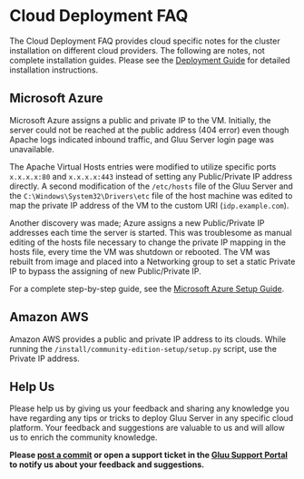 # Cloud Deployment FAQ

The Cloud Deployment FAQ provides cloud specific notes for the cluster
installation on different cloud providers. The following are notes, not
complete installation guides. Please see the [Deployment
Guide](../admin-guide/deployment/index.md) for detailed installation
instructions.

## Microsoft Azure

Microsoft Azure assigns a public and private IP to the VM. Initially,
the server could not be reached at the public address (404 error) even
though Apache logs indicated inbound traffic, and Gluu Server login page
was unavailable.

The Apache Virtual Hosts entries were modified to utilize specific ports
`x.x.x.x:80` and `x.x.x.x:443` instead of setting any Public/Private IP
address directly. A second modification of the `/etc/hosts` file of the
Gluu Server and the `C:\Windows\System32\Drivers\etc` file of the host
machine was edited to map the private IP address of the VM to the custom
URI (`idp.example.com`).

Another discovery was made; Azure assigns a new Public/Private IP
addresses each time the server is started. This was troublesome as
manual editing of the hosts file necessary to change the private IP
mapping in the hosts file, every time the VM was shutdown or rebooted.
The VM was rebuilt from image and placed into a Networking group to set
a static Private IP to bypass the assigning of new Public/Private IP.

For a complete step-by-step guide, see the [Microsoft Azure Setup
Guide](./azure.md).

## Amazon AWS

Amazon AWS provides a public and private IP address to its clouds. While
running the `/install/community-edition-setup/setup.py` script, use the
Private IP address.

## Help Us

Please help us by giving us your feedback and sharing any knowledge you
have regarding any tips or tricks to deploy Gluu Server in any specific
cloud platform. Your feedback and suggestions are valuable to us and
will allow us to enrich the community knowledge.

**Please [post a
commit](https://github.com/GluuFederation/docs/blob/master/sources/faq/cloud-faq.md)
or open a support ticket in the [Gluu Support
Portal](https://support.gluu.org) to notify us about your feedback and
suggestions.**
